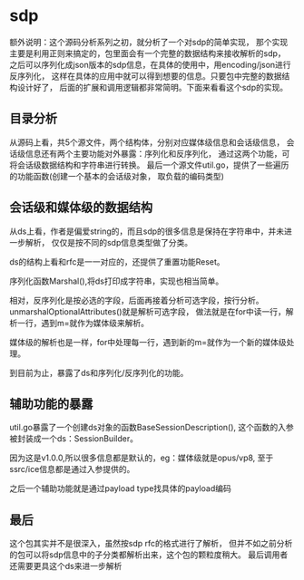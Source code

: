 # sdp

额外说明：这个源码分析系列之初，就分析了一个对sdp的简单实现，
那个实现主要是利用正则来搞定的，包里面会有一个完整的数据结构来接收解析的sdp，
之后可以序列化成json版本的sdp信息，在具体的使用中，用encoding/json进行反序列化，
这样在具体的应用中就可以得到想要的信息。只要包中完整的数据结构设计好了，
后面的扩展和调用逻辑都非常简明。下面来看看这个sdp的实现。

## 目录分析

从源码上看，共5个源文件，两个结构体，分别对应媒体级信息和会话级信息，
会话级信息还有两个主要功能对外暴露：序列化和反序列化，
通过这两个功能，可将会话级数据结构和字符串进行转换。
最后一个源文件util.go，提供了一些遍历的功能函数(创建一个基本的会话级对象，
取负载的编码类型)

## 会话级和媒体级的数据结构

从ds上看，作者是偏爱string的，而且sdp的很多信息是保持在字符串中，并未进一步解析，
仅仅是按不同的sdp信息类型做了分类。

ds的结构上看和rfc是一一对应的，还提供了重置功能Reset。

序列化函数Marshal(),将ds打印成字符串，实现也相当简单。

相对，反序列化是按必选的字段，后面再接着分析可选字段，按行分析。
unmarshalOptionalAttributes()就是解析可选字段，
做法就是在for中读一行，解析一行，遇到m=就作为媒体级来解析。

媒体级的解析也是一样，for中处理每一行，遇到新的m=就作为一个新的媒体级处理。

到目前为止，暴露了ds和序列化/反序列化的功能。

## 辅助功能的暴露

util.go暴露了一个创建ds对象的函数BaseSessionDescription(),
这个函数的入参被封装成一个ds：SessionBuilder。

因为这是v1.0.0,所以很多信息都是默认的，eg：媒体级就是opus/vp8,
至于ssrc/ice信息都是通过入参提供的。

之后一个辅助功能就是通过payload type找具体的payload编码

## 最后

这个包其实并不是很深入，虽然按sdp rfc的格式进行了解析，
但并不如之前分析的包可以将sdp信息中的子分类都解析出来，这个包的颗粒度稍大。
最后调用者还需要更具这个ds来进一步解析
